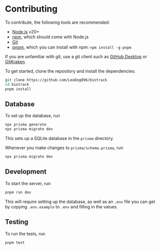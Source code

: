 # Contributing

To contribute, the following tools are recommended:

- [Node.js](https://nodejs.org/en) v20+
- [npm](https://www.npmjs.com/), which should come with Node.js
- [Git](https://git-scm.com/)
- [pnpm](https://pnpm.io/), which you can install with npm: `npm install -g pnpm`

If you are unfamiliar with git, use a git client such as [GitHub Desktop](https://desktop.github.com/) or [GitKraken](https://www.gitkraken.com/).

To get started, clone the repository and install the dependencies:

```sh
git clone https://github.com/LeoDog896/biotrack
cd biotrack
pnpm install
```

## Database

To set up the database, run

```sh
npx prisma generate
npx prisma migrate dev
```

This sets up a SQLite database in the `prisma` directory.

Whenever you make changes to `prisma/schema.prisma`, run

```sh
npx prisma migrate dev
```

## Development

To start the server, run

```sh
pnpm run dev
```

This will require setting up the database, as well as an `.env` file
you can get by copying `.env.example` to `.env` and filling in the
values.

## Testing

To run the tests, run

```sh
pnpm test
```
